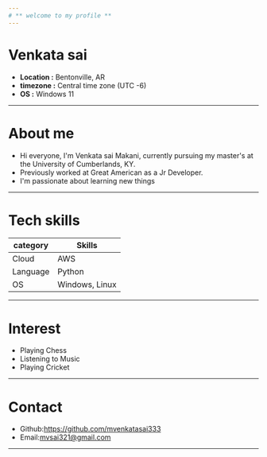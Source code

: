 ```yaml
---
# ** welcome to my profile **
---
```

# Venkata sai 

 - **Location :** Bentonville, AR
 - **timezone :** Central time zone (UTC -6)
 - **OS :** Windows 11

 ---
# About me 
- Hi everyone, I'm Venkata sai Makani, currently pursuing my master's at the University of Cumberlands, KY.
- Previously worked at Great American as a Jr Developer.
- I'm passionate about learning new things 

---

# Tech skills

|category |Skills        |
|---------|--------------|
|Cloud    |  AWS         |
|Language |Python        |
|OS       |Windows, Linux|

---

# Interest 
 - Playing Chess 
 - Listening to Music 
 - Playing Cricket 

 ---
 
# Contact 
- Github:https://github.com/mvenkatasai333
- Email:mvsai321@gmail.com

---





